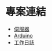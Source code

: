 # 專案連結

- [伺服器](https://github.com/kenchou2006/WarningSign)
- [Arduino](https://github.com/kenchou2006/WarningSignArduino)
- [工作日誌](https://github.com/kenchou2006/WarningSignJournal)